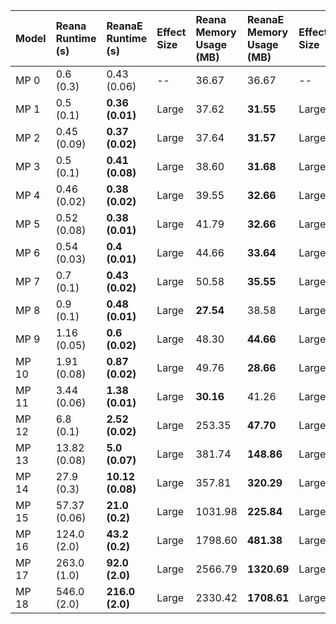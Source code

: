 | Model   | Reana Runtime (s)   | ReanaE Runtime (s)   | Effect Size   | Reana Memory Usage (MB)   | ReanaE Memory Usage (MB)   | Effect Size   |
|:--------|:--------------------|:---------------------|:--------------|:--------------------------|:---------------------------|:--------------|
| MP 0    | 0.6 (0.3)           | 0.43 (0.06)          | --            | 36.67                     | 36.67                      | --            |
| MP 1    | 0.5 (0.1)           | **0.36 (0.01)**      | Large         | 37.62                     | **31.55**                  | Large         |
| MP 2    | 0.45 (0.09)         | **0.37 (0.02)**      | Large         | 37.64                     | **31.57**                  | Large         |
| MP 3    | 0.5 (0.1)           | **0.41 (0.08)**      | Large         | 38.60                     | **31.68**                  | Large         |
| MP 4    | 0.46 (0.02)         | **0.38 (0.02)**      | Large         | 39.55                     | **32.66**                  | Large         |
| MP 5    | 0.52 (0.08)         | **0.38 (0.01)**      | Large         | 41.79                     | **32.66**                  | Large         |
| MP 6    | 0.54 (0.03)         | **0.4 (0.01)**       | Large         | 44.66                     | **33.64**                  | Large         |
| MP 7    | 0.7 (0.1)           | **0.43 (0.02)**      | Large         | 50.58                     | **35.55**                  | Large         |
| MP 8    | 0.9 (0.1)           | **0.48 (0.01)**      | Large         | **27.54**                 | 38.58                      | Large         |
| MP 9    | 1.16 (0.05)         | **0.6 (0.02)**       | Large         | 48.30                     | **44.66**                  | Large         |
| MP 10   | 1.91 (0.08)         | **0.87 (0.02)**      | Large         | 49.76                     | **28.66**                  | Large         |
| MP 11   | 3.44 (0.06)         | **1.38 (0.01)**      | Large         | **30.16**                 | 41.26                      | Large         |
| MP 12   | 6.8 (0.1)           | **2.52 (0.02)**      | Large         | 253.35                    | **47.70**                  | Large         |
| MP 13   | 13.82 (0.08)        | **5.0 (0.07)**       | Large         | 381.74                    | **148.86**                 | Large         |
| MP 14   | 27.9 (0.3)          | **10.12 (0.08)**     | Large         | 357.81                    | **320.29**                 | Large         |
| MP 15   | 57.37 (0.06)        | **21.0 (0.2)**       | Large         | 1031.98                   | **225.84**                 | Large         |
| MP 16   | 124.0 (2.0)         | **43.2 (0.2)**       | Large         | 1798.60                   | **481.38**                 | Large         |
| MP 17   | 263.0 (1.0)         | **92.0 (2.0)**       | Large         | 2566.79                   | **1320.69**                | Large         |
| MP 18   | 546.0 (2.0)         | **216.0 (2.0)**      | Large         | 2330.42                   | **1708.61**                | Large         |